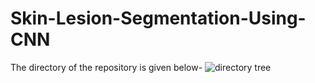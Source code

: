 # Skin-Lesion-Segmentation-Using-CNN
The directory of the repository is given below-
![directory tree](https://user-images.githubusercontent.com/32570071/58363402-e350c080-7ea3-11e9-8cd3-ced98bfb464a.PNG)
